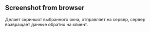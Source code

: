 ## Screenshot from browser

Делает скриншот выбранного окна, отправляет на сервер, сервер возвращает данные обратно на клиент.
